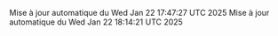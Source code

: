 Mise à jour automatique du Wed Jan 22 17:47:27 UTC 2025
Mise à jour automatique du Wed Jan 22 18:14:21 UTC 2025
